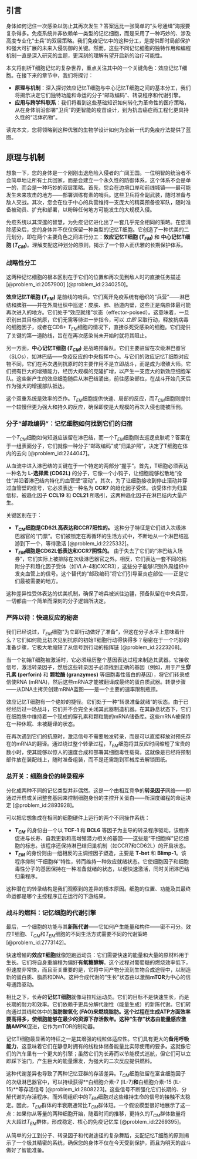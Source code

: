 ## 引言
身体如何记住一次感染以防止其再次发生？答案远比一张简单的“头号通缉”海报要复杂得多。免疫系统并非依赖单一类型的记忆细胞，而是采用了一种巧妙的、涉及高度专业化“士兵”的双层策略。我们免疫记忆中的这种分工，是提供即时局部保护和强大可扩展的未来入侵防御的关键。然而，这些不同记忆细胞的独特作用和编程机制一直是深入研究的主题，更深刻的理解有望开启新的治疗可能性。

本文将剖析T细胞记忆的复杂世界，重点关注其中的一个关键角色：效应记忆T细胞。在接下来的章节中，我们将探讨：
- **原理与机制**：深入探讨效应记忆T细胞与中心记忆T细胞之间的基本分工，我们将揭示决定它们独特功能和命运的分子“邮政编码”、转录程序和代谢引擎。
- **应用与跨学科联系**：我们将看到这些基础知识如何转化为革命性的医疗策略，从在身体前沿部署“卫兵”的更智能的疫苗设计，到为抗击癌症而工程化更具持久性的“活体药物”。

读完本文，您将领略到这种优雅的生物学设计如何为全新一代的免疫疗法提供了蓝图。

## 原理与机制

想象一下，您的身体是一个刚刚击退危险入侵者的广阔王国。一位明智的统治者不会简单地让所有士兵回家，而是会建立一个永久性的防御体系。这个体系不会是单一的，而会是一种巧妙的双层策略。首先，您会在边境口岸和前线城镇——最可能发生未来攻击的地方——部署训练有素的哨兵。这些卫兵将全副武装，随时准备与敌人交战。其次，您会在位于中心的兵营维持一支庞大的精英预备役军队，随时准备被动员、扩充和部署，以粉碎任何地方可能发生的大规模入侵。

免疫系统以其深邃的智慧，为免疫记忆进化出了一套几乎完全相同的策略。在您清除感染后，您的身体并不仅仅保留一种类型的记忆T细胞。它创造了一种优美的二元划分，即在两个主要角色之间进行分工：**效应记忆T细胞 ($T_{EM}$)** 和 **中心记忆T细胞 ($T_{CM}$)**。理解支配这种划分的原则，揭示了一个惊人而优雅的长期保护体系。

### 战略性分工

这两种记忆细胞的根本区别在于它们的位置和再次见到敌人时的直接任务描述 [@problem_id:2057900] [@problem_id:2340250]。

**效应记忆T细胞 ($T_{EM}$)** 是前线的哨兵。它们离开免疫系统有组织的“兵营”——淋巴结和脾脏——并在外周组织中巡逻：皮肤、肺、肠道内壁，这些正是病原体最可能再次进入的地方。它们处于“效应就绪”状态（effector-poised）。这意味着，一旦识别出其目标抗原，它们无需等待进一步指令，可以 *立即* 采取行动，释放抗病毒的细胞因子，或者在CD8+ $T_{EM}$细胞的情况下，直接杀死受感染的细胞。它们提供了关键的第一道防线，旨在在再次感染尚未开始时就将其阻止。

另一方面，**中心记忆T细胞 ($T_{CM}$)** 是战略预备队。它们主要驻留在次级淋巴器官（SLOs），如淋巴结——免疫反应的中央指挥中心。与它们的效应记忆T细胞对应物不同，它们在再次遇到抗原时的主要作用不是立即战斗，而是成为增殖大师。它们拥有巨大的增殖能力，经历大规模的克隆扩增，以产生一支庞大的新效应细胞军队。这些新产生的效应细胞随后从淋巴结涌出，前往感染部位，在战斗开始几天后作为强大的增援部队抵达。

这个双重系统是效率的杰作。$T_{EM}$细胞提供快速、局部的反应，而$T_{CM}$细胞则提供一个较慢但更为强大和持久的反应，确保即使是大规模的再次入侵也能被压倒。

### 分子“邮政编码”：记忆细胞如何找到它们的归宿

一个$T_{CM}$细胞如何知道应该留在淋巴结，而一个$T_{EM}$细胞则去巡逻皮肤呢？答案在于一组表面分子，它们就像一种分子“邮政编码”或“归巢护照”，决定了T细胞在体内的去向 [@problem_id:2244047]。

从血流中进入淋巴结的关键在于一个特定的两部分“握手”。首先，T细胞必须表达一种名为 **L-选择素 (CD62L)** 的分子，它像一个小钩子，让细胞能够松散地“拴住”并沿着淋巴结内特化的血管壁“滚动”。其次，为了让细胞接收到停止滚动并穿过血管壁的信号，它必须表达一种名为 **CCR7** 的趋化因子受体。该受体作为归巢信标，被趋化因子 **CCL19** 和 **CCL21** 所吸引，这两种趋化因子在淋巴结内大量产生。

关键区别在于：
- **$T_{CM}$细胞是CD62L高表达和CCR7阳性的。** 这种分子特征是它们进入次级淋巴器官的“门票”。它们被锁定在再循环的生活方式中，不断地从一个淋巴结巡游到下一个，等待激活 [@problem_id:2225332]。
- **$T_{EM}$细胞是CD62L低表达和CCR7阴性的。** 由于失去了它们的“淋巴结入场券”，它们实际上被排除在次级淋巴器官之外。相反，它们表达一套不同的粘附分子和趋化因子受体（如VLA-4和CXCR3），这些分子能够识别外周组织中发炎血管上的信号。这个替代的“邮政编码”将它们引导至炎症部位——正是它们最被需要的地方。

这种差异性受体表达的优美机制，确保了哨兵被派往边疆，预备队留在中央兵营，一切都由一个简单而深刻的分子逻辑所决定。

### 严阵以待：快速反应的秘密

我们已经说过，$T_{EM}$细胞“为立即行动做好了准备”，但这在分子水平上意味着什么？它们如何能比初次见到抗原的初始T细胞行动得快得多？秘密在于一个巧妙的准备步骤，它极大地缩短了从信号到行动的指挥链 [@problem_id:2223208]。

当一个初始T细胞被激活时，它必须经历整个基因表达过程来制造其武器。它接收信号，激活转录因子，然后这些转录因子必须找到正确的基因（例如，用于产生**穿孔素 (perforin)** 和 **颗粒酶 (granzymes)** 等细胞毒性蛋白的基因），将它们转录成信使RNA (mRNA)，然后这些mRNA才能被翻译成最终的蛋白质武器。转录步骤——从DNA主拷贝创建mRNA蓝图——是一个主要的速率限制瓶颈。

效应记忆T细胞有一个绝妙的捷径。它们处于一种“转录准备就绪”的状态。由于已经经历过一场战斗，它们并不会完全关闭其武器制造机器。在其静息状态下，它们在细胞质中维持着一个现成的穿孔素和颗粒酶的mRNA储备库。这些mRNA被保持在一种休眠、未被翻译的状态。

在再次遇到它们的抗原时，激活信号不需要触发转录，而是可以直接释放对预先存在的mRNA的翻译。通过绕过整个转录过程，$T_{EM}$细胞将其反应时间缩短了宝贵的数小时，使其能够以惊人的速度合成和部署其细胞毒性载荷。这就像是已经将预制部件放在装配线上，随时准备组装，而不是还需跑到军械库去解锁图纸。

### 总开关：细胞身份的转录程序

分化成两种不同的记忆类型并非偶然。这是一个由相互竞争的**转录因子**网络——即通过开启或关闭整套基因来控制细胞身份的主控开关蛋白——所深度编程的命运决定 [@problem_id:2893928]。

可以把它想象成在相同的细胞硬件上运行的两个不同操作系统：
- **$T_{CM}$** 的身份由一个以 **TCF-1** 和 **BCL6** 等因子为主导的转录程序驱动。该程序促进与长寿、自我更新和高增殖潜力相关的基因——这些是“干细胞样”记忆细胞的标志。该程序还保持淋巴结归巢机制（如CCR7和CD62L）的开启状态。
- **$T_{EM}$** 的身份则由一组相反的主调控因子塑造，主要是 **T-bet** 和 **Blimp-1**。该程序抑制“干细胞样”特性，转而维持一种效应就绪状态。它使细胞因子和细胞毒性分子的基因保持在一种准备就绪的状态，以便快速激活，同时关闭淋巴结归巢程序。

这种潜在的转录结构是我们观察到的差异的根本原因。细胞的位置、功能及其最终命运都是哪个主控程序正在运行的下游结果。

### 战斗的燃料：记忆细胞的代谢引擎

最后，一个细胞的功能与其**新陈代谢**——它如何产生能量和构件——密不可分。效应T细胞、$T_{CM}$和$T_{EM}$细胞的不同生活方式需要不同的代谢策略 [@problem_id:2773142]。

快速增殖的**效应T细胞**就像短跑运动员：它们需要快速的能量和大量的原材料用于生长。它们将自身重编程为偏好**有氧糖酵解**。这个过程对葡萄糖的燃烧效率低下，但速度非常快，而且至关重要的是，它将中间产物分流到生物合成途径中，以制造新的蛋白质、脂质和DNA。这种合成代谢的“生长”状态由以激酶**mTOR**为中心的信号通路驱动。

相比之下，长寿的**记忆T细胞**就像马拉松运动员。它们的目标不是快速生长，而是长期的耐力和效率。它们依赖于更具分解代谢性（能量生成）的新陈代谢。它们转向通过其线粒体中的**脂肪酸氧化 (FAO)**来燃烧脂肪。这个过程在生成ATP方面效率要高得多，使细胞能够在最少的资源下存活数年。这种“生存”状态由能量感应激酶**AMPK**促进，它作为mTOR的制动器。

记忆T细胞最显著的特征之一是其增强的线粒体适应性。它们具有更大的**备用呼吸能力**，这意味着它们在静息时拥有的线粒体储备能量比实际使用的要多。这就像它们的汽车里有一个更大的引擎；虽然它们为长寿而以节能模式巡航，但它们可以立即踩下油门，产生巨大的能量爆发，为强大的二次反应提供燃料。

这种代谢差异也导致了两种记忆亚群的存活差异。$T_{CM}$细胞驻留在富含细胞因子的次级淋巴器官中，可以持续获得**白细胞介素-7 (IL-7)**和**白细胞介素-15 (IL-15)**等存活信号 [@problem_id:2808223]。这些信号不断强化它们长期的、分解代谢的存活程序。而外周组织中的$T_{EM}$细胞对这些维持生命的信号的接触不太稳定。因此，$T_{EM}$群体的半衰期通常比$T_{CM}$群体短。一个假设模型很好地展示了这一点：如果你从等量的两种细胞开始，随着时间的推移，更持久的$T_{CM}$群体数量将大大超过$T_{EM}$群体，形成稳定、核心的免疫记忆库 [@problem_id:2269395]。

从简单的分工到分子、转录因子和代谢途径的复杂舞蹈，支配记忆T细胞的原则揭示了一个极其精密的系统，确保您的身体不仅在今天受到保护，而且为明天的战斗做好了智能准备。


